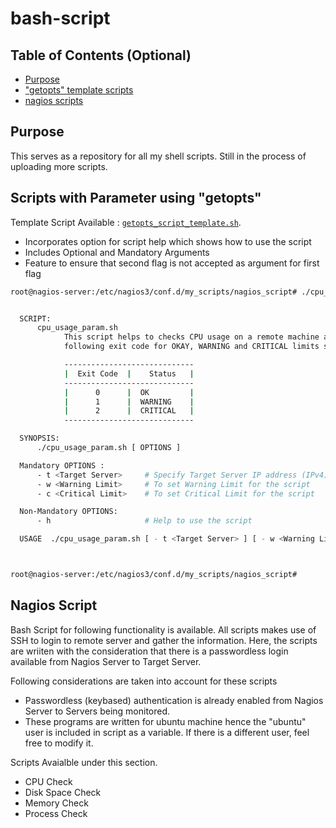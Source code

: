 # bash-script


## Table of Contents (Optional)

- [Purpose](#purpose)
- ["getopts" template scripts](#scripts-with-parameter-using-getopts)
- [ nagios scripts](#nagios-script)



## Purpose

This serves as a repository for all my shell scripts. Still in the process of uploading more scripts.

## Scripts with Parameter using "getopts"

Template Script Available :  <a href="https://github.com/praveenprabha/bash-script/blob/master/getopts_script_template.sh" target="_blank">`getopts_script_template.sh`</a>.

  - Incorporates option for script help which shows how to use the script
  - Includes Optional and Mandatory Arguments
  - Feature to ensure that second flag is not accepted as argument for first flag

```sh
root@nagios-server:/etc/nagios3/conf.d/my_scripts/nagios_script# ./cpu_usage_param.sh -h


  SCRIPT:
      cpu_usage_param.sh
            This script helps to checks CPU usage on a remote machine and generate
            following exit code for OKAY, WARNING and CRITICAL limits set.

            -----------------------------
            |  Exit Code  |    Status   |
            -----------------------------
            |      0      |  OK         |
            |      1      |  WARNING    |
            |      2      |  CRITICAL   |
            -----------------------------

  SYNOPSIS:
      ./cpu_usage_param.sh [ OPTIONS ]

  Mandatory OPTIONS :
      - t <Target Server>     # Specify Target Server IP address (IPv4)
      - w <Warning Limit>     # To set Warning Limit for the script
      - c <Critical Limit>    # To set Critical Limit for the script

  Non-Mandatory OPTIONS:
      - h                     # Help to use the script

  USAGE  ./cpu_usage_param.sh [ - t <Target Server> ] [ - w <Warning Limit> ] [ - c <Critical Limit> ]



root@nagios-server:/etc/nagios3/conf.d/my_scripts/nagios_script#


```


## Nagios Script

Bash Script for following functionality is available. All scripts makes use of SSH to login to remote server and gather the information. Here, the scripts are wriiten with the consideration that there is a passwordless login available from Nagios Server to Target Server. 

Following considerations are taken into account for these scripts
  - Passwordless (keybased) authentication is already enabled from Nagios Server to Servers being monitored.
  - These programs are written for ubuntu machine hence the "ubuntu" user is included in script as a variable. If there is a different user, feel free to modify it.

Scripts Avaialble under this section.
  - CPU Check
  - Disk Space Check
  - Memory Check
  - Process Check